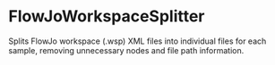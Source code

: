# FlowJoWorkspaceSplitter
Splits FlowJo workspace (.wsp) XML files into individual files for each sample, removing unnecessary nodes and file path information.
